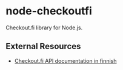 node-checkoutfi
===============

Checkout.fi library for Node.js.

External Resources
------------------

* [Checkout.fi API documentation in finnish](http://checkout.fi/uploads/sopimukset/Checkout_1_4_rajapinta_api-v1.7.pdf)
